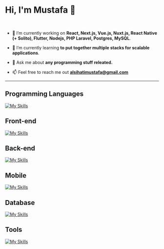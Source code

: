 <!--Header-->
# Hi, I'm Mustafa 👋
<!--Header-->

<br />

<!--Intro start-->
- 🔭 I’m currently working on **React, Next.js, Vue.js, Nuxt.js, React Native (+ Solito), Flutter, Nodejs, PHP Laravel, Postgres, MySQL**.

- 🌱 I’m currently learning **to put together multiple stacks for scalable applications**.

- 💬 Ask me about **any programming stuff releated.**

- 📫 Feel free to reach me out **alsihatimustafa@gmail.com**
<!--Intro end-->

---

## Programming Languages
[![My Skills](https://skillicons.dev/icons?i=typescript,javascript,php,java,python,cs,cpp,dart,html,css,sass)](https://skillicons.dev)

## Front-end
[![My Skills](https://skillicons.dev/icons?i=react,next,vue,nuxt,astro,bootstrap,tailwind,electron,angular,materialui,wordpress)](https://skillicons.dev)

## Back-end
[![My Skills](https://skillicons.dev/icons?i=nodejs,express,nest,laravel,net,firebase,aws,gcp,docker)](https://skillicons.dev)

## Mobile
[![My Skills](https://skillicons.dev/icons?i=react,flutter,androidstudio,swift)](https://skillicons.dev)

## Database
[![My Skills](https://skillicons.dev/icons?i=postgres,mysql,sqlite,firebase,mongodb,redis)](https://skillicons.dev)

## Tools
[![My Skills](https://skillicons.dev/icons?i=git,github,vscode,postman,figma,xd,photoshop,illustrator,discord,heroku,vercel,netlify,planetscale)](https://skillicons.dev)
